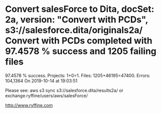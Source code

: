 # Convert salesForce to Dita, docSet: 2a, version: "Convert with PCDs", s3://salesforce.dita/originals2a/ Convert with PCDs completed with 97.4578 % success and 1205 failing files

97.4578 % success. Projects: 1+0=1.  Files: 1205+46195=47400. Errors: 104,1364  On 2019-10-14 at 19:03:51



Please see: aws s3 sync s3://salesforce.dita/results2a/ or exchange.ryffine/users/aws/salesForce/

http://www.ryffine.com
